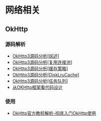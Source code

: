 # 网络相关

## OkHttp

### 源码解析

* [OkHttp3源码分析\[综述\]](http://www.jianshu.com/p/aad5aacd79bf)
* [OkHttp3源码分析\[复用连接池\]](http://www.jianshu.com/p/92a61357164b)
* [OkHttp3源码分析\[缓存策略\]](http://www.jianshu.com/p/9cebbbd0eeab)
* [OkHttp3源码分析\[DiskLruCache\]](http://www.jianshu.com/p/23b8aa490a6b)
* [OkHttp3源码分析\[任务队列\]](http://www.jianshu.com/p/6637369d02e7)
* [从OKHttp框架看代码设计](https://juejin.im/post/581311cabf22ec0068826aff)

### 使用

* [OkHttp官方教程解析-彻底入门OkHttp使用](http://blog.csdn.net/mynameishuangshuai/article/details/51303446)





